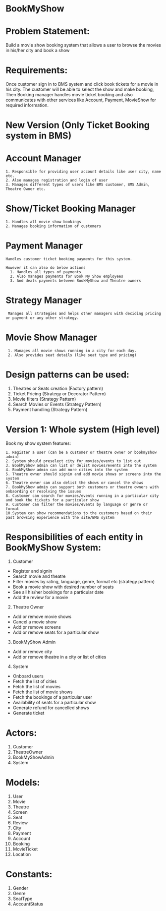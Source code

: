 # BookMyShow

# Problem Statement:
Build a movie show booking system that allows a user to browse the movies in his/her city and book a show

# Requirements:
  Once customer sign in to BMS system and click book tickets for a movie in his city. The customer will be able to select the show and make booking,
  Then Booking manager handles movie ticket booking and also communicates with other services like Account, Payment, MovieShow for required information.


# New Version (Only Ticket Booking system in BMS)
  
  # Account Manager
  
    1. Responsible for providing user account details like user city, name etc.
    2. Also manages registration and login of user
    3. Manages different types of users like BMS customer, BMS Admin, Theatre Owner etc.
  
  # Show/Ticket Booking Manager
    
    1. Handles all movie show bookings
    2. Manages booking information of customers
  
  # Payment Manager
    Handles customer ticket booking payments for this system.
    
    However it can also do below actions
      1. Handles all types of payments
      2. Also manages payments for Book My Show employees
      3. And deals payments between BookMyShow and Theatre owners
  
  # Strategy Manager
     Manages all strategies and helps other managers with deciding pricing or payment or any other strategy.
  
  # Movie Show Manager
     1. Manages all movie shows running in a city for each day.
     2. Also provides seat details (like seat type and pricing)


# Design patterns can be used:
  1. Theatres or Seats creation (Factory pattern)
  2. Ticket Pricing (Strategy or Decorator Pattern)
  3. Movie filters (Strategy Pattern)
  4. Search Movies or Events (Strategy Pattern)
  5. Payment handling (Strategy Pattern)


# Version 1: Whole system (High level)
  Book my show system features:
  
    1. Register a user (can be a customer or theatre owner or bookmyshow admin)
    2. System should preselect city for movies/events to list out
    3. BookMyShow admin can list or delist movies/events into the system
    4. BookMyShow admin can add more cities into the system
    5. Theatre owner should signin and add movie shows or screens into the system
    6. Theatre owner can also delist the shows or cancel the shows
    7. BookMyShow admin can support both customers or theatre owners with onbaording or resolving the issues
    8. Customer can search for movies/events running in a particular city and book the tickets for a particular show
    9. Customer can filter the movies/events by language or genre or format
    10.System can show recommendations to the customers based on their past browsing experience with the site/BMS system
 
# Responsibilities of each entity in BookMyShow System:

1. Customer
  - Register and signin 
  - Search movie and theatre
  - Filter movies by rating, language, genre, format etc (strategy pattern)
  - Book a movie show with desired number of seats
  - See all his/her bookings for a particular date
  - Add the review for a movie
 
2. Theatre Owner
  - Add or remove movie shows
  - Cancel a movie show
  - Add pr remove screens
  - Add or remove seats for a particular show

3. BookMyShow Admin
  - Add or remove city
  - Add or remove theatre in a city or list of cities
  
4. System
  - Onboard users
  - Fetch the list of cities
  - Fetch the list of movies
  - Fetch the list of movie shows
  - Fetch the bookings of a particular user
  - Availability of seats for a particular show
  - Generate refund for cancelled shows
  - Generate ticket
  

# Actors:
1. Customer
2. TheatreOwner
3. BookMyShowAdmin
4. System

# Models:
1. User
2. Movie
3. Theatre
4. Screen
5. Seat
6. Review
7. City
8. Payment
9. Account
10. Booking
11. MovieTicket
12. Location

# Constants:
1. Gender
2. Genre
3. SeatType
4. AccountStatus
